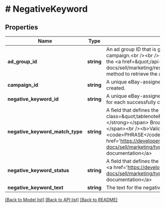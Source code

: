 # # NegativeKeyword

## Properties

Name | Type | Description | Notes
------------ | ------------- | ------------- | -------------
**ad_group_id** | **string** | An ad group ID that is generated when an ad group is first created and associated with a campaign.&lt;br /&gt;&lt;br /&gt;&lt;span class&#x3D;\&quot;tablenote\&quot;&gt;&lt;b&gt;Note:&lt;/b&gt; You can call the  &lt;a href&#x3D;\&quot;/api-docs/sell/marketing/resources/adgroup/methods/getAdGroups\&quot;&gt;getAdGroups&lt;/a&gt; method to retrieve the ad group IDs for a seller.&lt;/span&gt; | [optional]
**campaign_id** | **string** | A unique eBay-assigned ID for a campaign. This ID is generated when a campaign is created. | [optional]
**negative_keyword_id** | **string** | A unique eBay-assigned ID for a negative keyword. This keyword ID will be generated for each successfully created negative keyword. | [optional]
**negative_keyword_match_type** | **string** | A field that defines the match type for the negative keyword.&lt;br /&gt;&lt;br /&gt;&lt;span class&#x3D;\&quot;tablenote\&quot;&gt;&lt;span style&#x3D;\&quot;color:#004680\&quot;&gt;&lt;strong&gt;Note:&lt;/strong&gt;&lt;/span&gt; Broad matching of negative keywords is not currently supported.&lt;/span&gt;&lt;br /&gt;&lt;b&gt;Valid Values:&lt;/b&gt;&lt;ul&gt;&lt;li&gt;&lt;code&gt;EXACT&lt;/code&gt;&lt;/li&gt;&lt;li&gt;&lt;code&gt;PHRASE&lt;/code&gt;&lt;/li&gt;&lt;/ul&gt; For implementation help, refer to &lt;a href&#x3D;&#39;https://developer.ebay.com/api-docs/sell/marketing/types/pls:NegativeKeywordMatchTypeEnum&#39;&gt;eBay API documentation&lt;/a&gt; | [optional]
**negative_keyword_status** | **string** | A field that defines the status of the negative keyword. For implementation help, refer to &lt;a href&#x3D;&#39;https://developer.ebay.com/api-docs/sell/marketing/types/pls:NegativeKeywordStatusEnum&#39;&gt;eBay API documentation&lt;/a&gt; | [optional]
**negative_keyword_text** | **string** | The text for the negative keyword. | [optional]

[[Back to Model list]](../../README.md#models) [[Back to API list]](../../README.md#endpoints) [[Back to README]](../../README.md)
